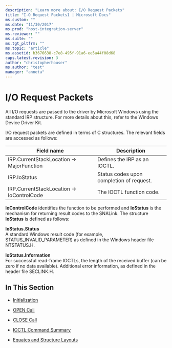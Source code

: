 ```yaml
---
description: "Learn more about: I/O Request Packets"
title: "I-O Request Packets1 | Microsoft Docs"
ms.custom: ""
ms.date: "11/30/2017"
ms.prod: "host-integration-server"
ms.reviewer: ""
ms.suite: ""
ms.tgt_pltfrm: ""
ms.topic: "article"
ms.assetid: b3676638-c7e8-495f-91a6-ee5a44f08d68
caps.latest.revision: 3
author: "christopherhouser"
ms.author: "test"
manager: "anneta"
---
```

# I/O Request Packets
All I/O requests are passed to the driver by Microsoft Windows using the standard IRP structure. For more details about this, refer to the Windows Device Driver Kit.  
  
 I/O request packets are defined in terms of C structures. The relevant fields are accessed as follows:  
  
|Field name|Description|  
|----------------|-----------------|  
|IRP.CurrentStackLocation -> MajorFunction|Defines the IRP as an IOCTL.|  
|IRP.IoStatus|Status codes upon completion of request.|  
|IRP.CurrentStackLocation -> IoControlCode|The IOCTL function code.|  
  
 **IoControlCode** identifies the function to be performed and **IoStatus** is the mechanism for returning result codes to the SNALink. The structure **IoStatus** is defined as follows:  
  
 **IoStatus.Status**  
 A standard Windows result code (for example, STATUS_INVALID_PARAMETER) as defined in the Windows header file NTSTATUS.H.  
  
 **IoStatus.Information**  
 For successful read-frame IOCTLs, the length of the received buffer (can be zero if no data available). Additional error information, as defined in the header file SECLINK.H.  
  
## In This Section  
  
-   [Initialization](../core/initialization-i-o-request-packets-1.md)  
  
-   [OPEN Call](../core/open-call2.md)  
  
-   [CLOSE Call](../core/close-call2.md)  
  
-   [IOCTL Command Summary](../core/ioctl-command-summary2.md)  
  
-   [Equates and Structure Layouts](../core/equates-and-structure-layouts2.md)
